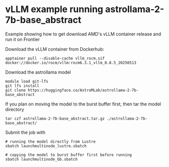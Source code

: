 # vLLM example running astrollama-2-7b-base_abstract 

Example showing how to get download AMD's vLLM container release and run it on Frontier

Download the vLLM container from Dockerhub:
```
apptainer pull --disable-cache vllm_rocm.sif docker://docker.io/rocm/vllm:rocm6.3.1_vllm_0.8.5_20250513
```

Download the astrollama model
```
module load git-lfs
git lfs install
git clone https://huggingface.co/AstroMLab/astrollama-2-7b-base_abstract
```

If you plan on moving the model to the burst buffer first, then tar the model directory
```
tar czf astrollama-2-7b-base_abstract.tar.gz ./astrollama-2-7b-base_abstract/
```



Submit the job with
```
# running the model directly from Lustre
sbatch launchmultinode_lustre.sbatch

# copying the model to burst buffer first before running
sbatch launchmultinode_bb.sbatch
```
